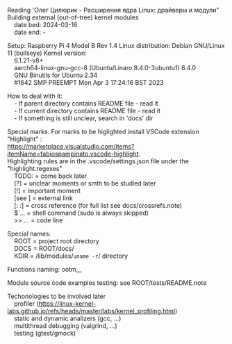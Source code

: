 
Reading 'Олег Цилюрик - Расширения ядра Linux: драйверы и модули"  
Building external (out-of-tree) kernel modules  
&nbsp;&nbsp;&nbsp;&nbsp;date bed: 2024-03-16  
&nbsp;&nbsp;&nbsp;&nbsp;date end: -  
  
  
Setup: Raspberry Pi 4 Model B Rev 1.4
Linux distribution: Debian GNU/Linux 11 (bullseye)
Kernel version:  
&nbsp;&nbsp;&nbsp;&nbsp;6.1.21-v8+  
&nbsp;&nbsp;&nbsp;&nbsp;aarch64-linux-gnu-gcc-8 (Ubuntu/Linaro 8.4.0-3ubuntu1) 8.4.0  
&nbsp;&nbsp;&nbsp;&nbsp;GNU Binutils for Ubuntu 2.34  
&nbsp;&nbsp;&nbsp;&nbsp;#1642 SMP PREEMPT Mon Apr  3 17:24:16 BST 2023  
  
  
How to deal with it:  
&nbsp;&nbsp;&nbsp;&nbsp;- If parent directory contains README file - read it  
&nbsp;&nbsp;&nbsp;&nbsp;- If current directory contains README file - read it  
&nbsp;&nbsp;&nbsp;&nbsp;- If something is still unclear, search in 'docs' dir  
  
  
Special marks. For marks to be higlighted install VSCode extension "Highlight" :  
https://marketplace.visualstudio.com/items?itemName=fabiospampinato.vscode-highlight.  
Highlighting rules are in the .vscode/settings.json file under the "highlight.regexes"  
&nbsp;&nbsp;&nbsp;&nbsp;TODO:    =  come back later  
&nbsp;&nbsp;&nbsp;&nbsp;[?]      =  unclear moments or smth to be studied later  
&nbsp;&nbsp;&nbsp;&nbsp;[!]      =  important moment  
&nbsp;&nbsp;&nbsp;&nbsp;[see ]   =  external link  
&nbsp;&nbsp;&nbsp;&nbsp;[:  :]   =  cross reference (for full list see docs/crossrefs.note)  
&nbsp;&nbsp;&nbsp;&nbsp;$ ...    =  shell command (sudo is always skipped)  
&nbsp;&nbsp;&nbsp;&nbsp;>> ...   =  code line  
     
  
Special names:  
&nbsp;&nbsp;&nbsp;&nbsp;ROOT    = project root directory  
&nbsp;&nbsp;&nbsp;&nbsp;DOCS    = ROOT/docs/  
&nbsp;&nbsp;&nbsp;&nbsp;KDIR    = /lib/modules/`uname -r`/  directory  
  
  
Functions naming:   ootm_<module>_<name>
  
  
Module source code examples testing:    see ROOT/tests/README.note  
  
  
Techonologies to be involved later  
&nbsp;&nbsp;&nbsp;&nbsp;profiler (https://linux-kernel-labs.github.io/refs/heads/master/labs/kernel_profiling.html)  
&nbsp;&nbsp;&nbsp;&nbsp;static and dynamic analizers (gcc, ...)  
&nbsp;&nbsp;&nbsp;&nbsp;multithread debugging (valgrind, ...)  
&nbsp;&nbsp;&nbsp;&nbsp;testing (gtest/gmock)  
